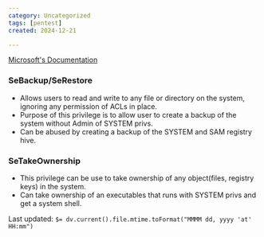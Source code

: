 ```yaml
---
category: Uncategorized
tags: [pentest]
created: 2024-12-21

---
```

[Microsoft's Documentation](https://learn.microsoft.com/en-us/windows/win32/secauthz/privilege-constants)

### SeBackup/SeRestore
- Allows users to read and write to any file or directory on the system, ignoring any permission of ACLs in place.
- Purpose of this privilege is to allow user to create a backup of the system without Admin of SYSTEM privs.
- Can be abused by creating a backup of the SYSTEM and SAM registry hive.
### SeTakeOwnership
- This privilege can be use to take ownership of any object(files, registry keys) in the system.
- Can take ownership of an executables that runs with SYSTEM privs and get a system shell.


Last updated: `$= dv.current().file.mtime.toFormat("MMMM dd, yyyy 'at' HH:mm")`
